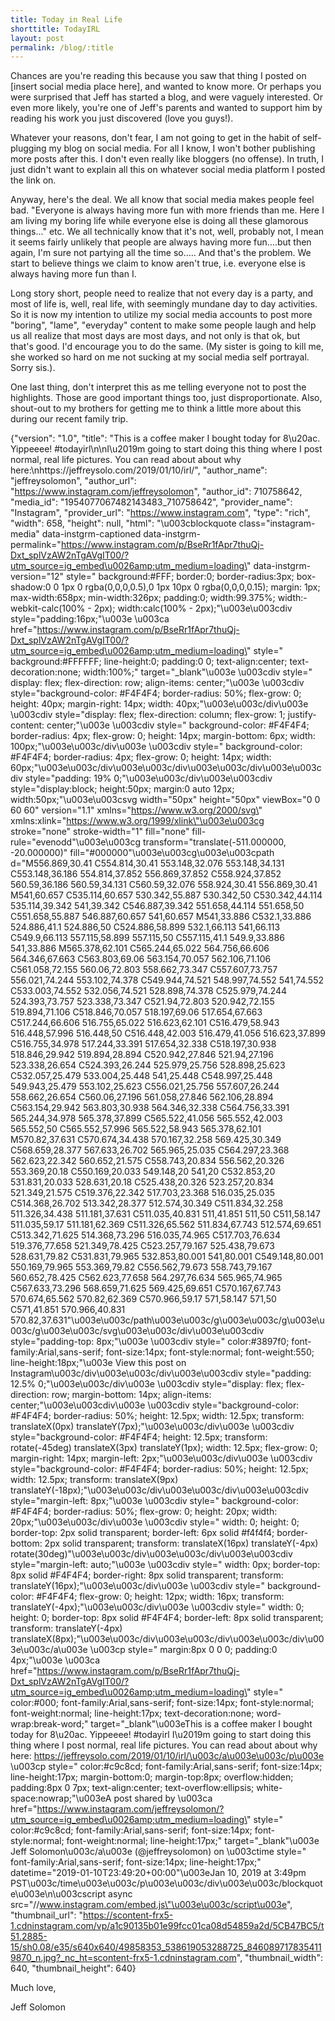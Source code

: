 ```yaml
---
title: Today in Real Life
shorttitle: TodayIRL
layout: post
permalink: /blog/:title
---
```

<script src="/assets/js/lastmod.js" type="text/javascript"></script>

Chances are you're reading this because you saw that thing I posted on [insert social media place here], and wanted to know more.
Or perhaps you were surprised that Jeff has started a blog, and were vaguely interested.
Or even more likely, you're one of Jeff's parents and wanted to support him by reading his work you just discovered (love you guys!).

Whatever your reasons, don't fear, I am not going to get in the habit of self-plugging my blog on social media.
For all I know, I won't bother publishing more posts after this. I don't even really like bloggers (no offense).
In truth, I just didn't want to explain all this on whatever social media platform I posted the link on.

Anyway, here's the deal. We all know that social media makes people feel bad. "Everyone is always having more fun with more friends than me.
Here I am living my boring life while everyone else is doing all these glamorous things..." etc.
We all technically know that it's not, well, probably not, I mean it seems fairly unlikely that people are always having more fun....but then again, I'm sure not partying all the time so.....
And that's the problem. We start to believe things we claim to know aren't true, i.e. everyone else is always having more fun than I.

Long story short, people need to realize that not every day is a party, and most of life is, well, real life, with seemingly mundane day to day activities.
So it is now my intention to utilize my social media accounts to post more "boring", "lame", "everyday" content to
make some people laugh and help us all realize that most days are most days, and not only is that ok, but that's good.
I'd encourage you to do the same. (My sister is going to kill me, she worked so hard on me not sucking at my social
media self portrayal. Sorry sis.).

One last thing, don't interpret this as me telling everyone not to post the highlights. Those are good important things too, just disproportionate.
Also, shout-out to my brothers for getting me to think a little more about this during our recent family trip.


{"version": "1.0", "title": "This is a coffee maker I bought today for 8\u20ac. Yippeeee! #todayirl\n\nI\u2019m going to start doing  this thing where I post normal, real life pictures. You can read about about why here:\nhttps://jeffreysolo.com/2019/01/10/irl/", "author_name": "jeffreysolomon", "author_url": "https://www.instagram.com/jeffreysolomon", "author_id": 710758642, "media_id": "1954077067482143483_710758642", "provider_name": "Instagram", "provider_url": "https://www.instagram.com", "type": "rich", "width": 658, "height": null, "html": "\u003cblockquote class=\"instagram-media\" data-instgrm-captioned data-instgrm-permalink=\"https://www.instagram.com/p/BseRr1fApr7thuQj-Dxt_splVzAW2nTgAVgIT00/?utm_source=ig_embed\u0026amp;utm_medium=loading\" data-instgrm-version=\"12\" style=\" background:#FFF; border:0; border-radius:3px; box-shadow:0 0 1px 0 rgba(0,0,0,0.5),0 1px 10px 0 rgba(0,0,0,0.15); margin: 1px; max-width:658px; min-width:326px; padding:0; width:99.375%; width:-webkit-calc(100% - 2px); width:calc(100% - 2px);\"\u003e\u003cdiv style=\"padding:16px;\"\u003e \u003ca href=\"https://www.instagram.com/p/BseRr1fApr7thuQj-Dxt_splVzAW2nTgAVgIT00/?utm_source=ig_embed\u0026amp;utm_medium=loading\" style=\" background:#FFFFFF; line-height:0; padding:0 0; text-align:center; text-decoration:none; width:100%;\" target=\"_blank\"\u003e \u003cdiv style=\" display: flex; flex-direction: row; align-items: center;\"\u003e \u003cdiv style=\"background-color: #F4F4F4; border-radius: 50%; flex-grow: 0; height: 40px; margin-right: 14px; width: 40px;\"\u003e\u003c/div\u003e \u003cdiv style=\"display: flex; flex-direction: column; flex-grow: 1; justify-content: center;\"\u003e \u003cdiv style=\" background-color: #F4F4F4; border-radius: 4px; flex-grow: 0; height: 14px; margin-bottom: 6px; width: 100px;\"\u003e\u003c/div\u003e \u003cdiv style=\" background-color: #F4F4F4; border-radius: 4px; flex-grow: 0; height: 14px; width: 60px;\"\u003e\u003c/div\u003e\u003c/div\u003e\u003c/div\u003e\u003cdiv style=\"padding: 19% 0;\"\u003e\u003c/div\u003e\u003cdiv style=\"display:block; height:50px; margin:0 auto 12px; width:50px;\"\u003e\u003csvg width=\"50px\" height=\"50px\" viewBox=\"0 0 60 60\" version=\"1.1\" xmlns=\"https://www.w3.org/2000/svg\" xmlns:xlink=\"https://www.w3.org/1999/xlink\"\u003e\u003cg stroke=\"none\" stroke-width=\"1\" fill=\"none\" fill-rule=\"evenodd\"\u003e\u003cg transform=\"translate(-511.000000, -20.000000)\" fill=\"#000000\"\u003e\u003cg\u003e\u003cpath d=\"M556.869,30.41 C554.814,30.41 553.148,32.076 553.148,34.131 C553.148,36.186 554.814,37.852 556.869,37.852 C558.924,37.852 560.59,36.186 560.59,34.131 C560.59,32.076 558.924,30.41 556.869,30.41 M541,60.657 C535.114,60.657 530.342,55.887 530.342,50 C530.342,44.114 535.114,39.342 541,39.342 C546.887,39.342 551.658,44.114 551.658,50 C551.658,55.887 546.887,60.657 541,60.657 M541,33.886 C532.1,33.886 524.886,41.1 524.886,50 C524.886,58.899 532.1,66.113 541,66.113 C549.9,66.113 557.115,58.899 557.115,50 C557.115,41.1 549.9,33.886 541,33.886 M565.378,62.101 C565.244,65.022 564.756,66.606 564.346,67.663 C563.803,69.06 563.154,70.057 562.106,71.106 C561.058,72.155 560.06,72.803 558.662,73.347 C557.607,73.757 556.021,74.244 553.102,74.378 C549.944,74.521 548.997,74.552 541,74.552 C533.003,74.552 532.056,74.521 528.898,74.378 C525.979,74.244 524.393,73.757 523.338,73.347 C521.94,72.803 520.942,72.155 519.894,71.106 C518.846,70.057 518.197,69.06 517.654,67.663 C517.244,66.606 516.755,65.022 516.623,62.101 C516.479,58.943 516.448,57.996 516.448,50 C516.448,42.003 516.479,41.056 516.623,37.899 C516.755,34.978 517.244,33.391 517.654,32.338 C518.197,30.938 518.846,29.942 519.894,28.894 C520.942,27.846 521.94,27.196 523.338,26.654 C524.393,26.244 525.979,25.756 528.898,25.623 C532.057,25.479 533.004,25.448 541,25.448 C548.997,25.448 549.943,25.479 553.102,25.623 C556.021,25.756 557.607,26.244 558.662,26.654 C560.06,27.196 561.058,27.846 562.106,28.894 C563.154,29.942 563.803,30.938 564.346,32.338 C564.756,33.391 565.244,34.978 565.378,37.899 C565.522,41.056 565.552,42.003 565.552,50 C565.552,57.996 565.522,58.943 565.378,62.101 M570.82,37.631 C570.674,34.438 570.167,32.258 569.425,30.349 C568.659,28.377 567.633,26.702 565.965,25.035 C564.297,23.368 562.623,22.342 560.652,21.575 C558.743,20.834 556.562,20.326 553.369,20.18 C550.169,20.033 549.148,20 541,20 C532.853,20 531.831,20.033 528.631,20.18 C525.438,20.326 523.257,20.834 521.349,21.575 C519.376,22.342 517.703,23.368 516.035,25.035 C514.368,26.702 513.342,28.377 512.574,30.349 C511.834,32.258 511.326,34.438 511.181,37.631 C511.035,40.831 511,41.851 511,50 C511,58.147 511.035,59.17 511.181,62.369 C511.326,65.562 511.834,67.743 512.574,69.651 C513.342,71.625 514.368,73.296 516.035,74.965 C517.703,76.634 519.376,77.658 521.349,78.425 C523.257,79.167 525.438,79.673 528.631,79.82 C531.831,79.965 532.853,80.001 541,80.001 C549.148,80.001 550.169,79.965 553.369,79.82 C556.562,79.673 558.743,79.167 560.652,78.425 C562.623,77.658 564.297,76.634 565.965,74.965 C567.633,73.296 568.659,71.625 569.425,69.651 C570.167,67.743 570.674,65.562 570.82,62.369 C570.966,59.17 571,58.147 571,50 C571,41.851 570.966,40.831 570.82,37.631\"\u003e\u003c/path\u003e\u003c/g\u003e\u003c/g\u003e\u003c/g\u003e\u003c/svg\u003e\u003c/div\u003e\u003cdiv style=\"padding-top: 8px;\"\u003e \u003cdiv style=\" color:#3897f0; font-family:Arial,sans-serif; font-size:14px; font-style:normal; font-weight:550; line-height:18px;\"\u003e View this post on Instagram\u003c/div\u003e\u003c/div\u003e\u003cdiv style=\"padding: 12.5% 0;\"\u003e\u003c/div\u003e \u003cdiv style=\"display: flex; flex-direction: row; margin-bottom: 14px; align-items: center;\"\u003e\u003cdiv\u003e \u003cdiv style=\"background-color: #F4F4F4; border-radius: 50%; height: 12.5px; width: 12.5px; transform: translateX(0px) translateY(7px);\"\u003e\u003c/div\u003e \u003cdiv style=\"background-color: #F4F4F4; height: 12.5px; transform: rotate(-45deg) translateX(3px) translateY(1px); width: 12.5px; flex-grow: 0; margin-right: 14px; margin-left: 2px;\"\u003e\u003c/div\u003e \u003cdiv style=\"background-color: #F4F4F4; border-radius: 50%; height: 12.5px; width: 12.5px; transform: translateX(9px) translateY(-18px);\"\u003e\u003c/div\u003e\u003c/div\u003e\u003cdiv style=\"margin-left: 8px;\"\u003e \u003cdiv style=\" background-color: #F4F4F4; border-radius: 50%; flex-grow: 0; height: 20px; width: 20px;\"\u003e\u003c/div\u003e \u003cdiv style=\" width: 0; height: 0; border-top: 2px solid transparent; border-left: 6px solid #f4f4f4; border-bottom: 2px solid transparent; transform: translateX(16px) translateY(-4px) rotate(30deg)\"\u003e\u003c/div\u003e\u003c/div\u003e\u003cdiv style=\"margin-left: auto;\"\u003e \u003cdiv style=\" width: 0px; border-top: 8px solid #F4F4F4; border-right: 8px solid transparent; transform: translateY(16px);\"\u003e\u003c/div\u003e \u003cdiv style=\" background-color: #F4F4F4; flex-grow: 0; height: 12px; width: 16px; transform: translateY(-4px);\"\u003e\u003c/div\u003e \u003cdiv style=\" width: 0; height: 0; border-top: 8px solid #F4F4F4; border-left: 8px solid transparent; transform: translateY(-4px) translateX(8px);\"\u003e\u003c/div\u003e\u003c/div\u003e\u003c/div\u003e\u003c/a\u003e \u003cp style=\" margin:8px 0 0 0; padding:0 4px;\"\u003e \u003ca href=\"https://www.instagram.com/p/BseRr1fApr7thuQj-Dxt_splVzAW2nTgAVgIT00/?utm_source=ig_embed\u0026amp;utm_medium=loading\" style=\" color:#000; font-family:Arial,sans-serif; font-size:14px; font-style:normal; font-weight:normal; line-height:17px; text-decoration:none; word-wrap:break-word;\" target=\"_blank\"\u003eThis is a coffee maker I bought today for 8\u20ac. Yippeeee! #todayirl I\u2019m going to start doing  this thing where I post normal, real life pictures. You can read about about why here: https://jeffreysolo.com/2019/01/10/irl/\u003c/a\u003e\u003c/p\u003e \u003cp style=\" color:#c9c8cd; font-family:Arial,sans-serif; font-size:14px; line-height:17px; margin-bottom:0; margin-top:8px; overflow:hidden; padding:8px 0 7px; text-align:center; text-overflow:ellipsis; white-space:nowrap;\"\u003eA post shared by \u003ca href=\"https://www.instagram.com/jeffreysolomon/?utm_source=ig_embed\u0026amp;utm_medium=loading\" style=\" color:#c9c8cd; font-family:Arial,sans-serif; font-size:14px; font-style:normal; font-weight:normal; line-height:17px;\" target=\"_blank\"\u003e Jeff Solomon\u003c/a\u003e (@jeffreysolomon) on \u003ctime style=\" font-family:Arial,sans-serif; font-size:14px; line-height:17px;\" datetime=\"2019-01-10T23:49:20+00:00\"\u003eJan 10, 2019 at 3:49pm PST\u003c/time\u003e\u003c/p\u003e\u003c/div\u003e\u003c/blockquote\u003e\n\u003cscript async src=\"//www.instagram.com/embed.js\"\u003e\u003c/script\u003e", "thumbnail_url": "https://scontent-frx5-1.cdninstagram.com/vp/a1c90135b01e99fcc01ca08d54859a2d/5CB47BC5/t51.2885-15/sh0.08/e35/s640x640/49858353_538619053288725_8460897178354119870_n.jpg?_nc_ht=scontent-frx5-1.cdninstagram.com", "thumbnail_width": 640, "thumbnail_height": 640}

Much love,

Jeff Solomon
